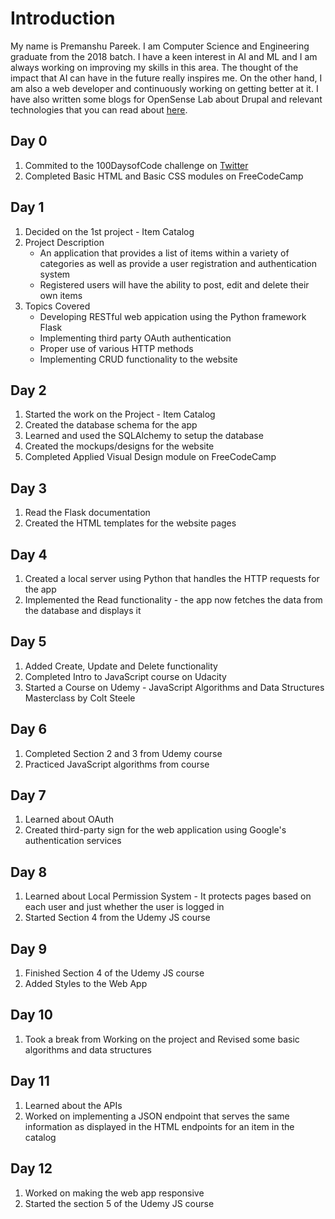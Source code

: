 # Introduction

My name is Premanshu Pareek. I am Computer Science and Engineering graduate from the 2018 batch. I have a keen interest in AI and ML and I am always working on improving my skills in this area. The thought of the impact that AI can have in the future really inspires me. On the other hand, I am also a web developer and continuously working on getting better at it. I have also written some blogs for OpenSense Lab about Drupal and relevant technologies that you can read about [here](https://opensenselabs.com/user/premanshu).

## Day 0
1. Commited to the 100DaysofCode challenge on [Twitter](https://twitter.com/PremanshuPareek/status/1079816413714337793)
2. Completed Basic HTML and Basic CSS modules on FreeCodeCamp

## Day 1
1. Decided on the 1st project - Item Catalog
2. Project Description
      * An application that provides a list of items within a variety of categories as well as provide a user registration and authentication system
      * Registered users will have the ability to post, edit and delete their own items
3. Topics Covered 
      * Developing RESTful web appication using the Python framework Flask
      * Implementing third party OAuth authentication
      * Proper use of various HTTP methods
      * Implementing CRUD functionality to the website
      
## Day 2
1. Started the work on the Project - Item Catalog
2. Created the database schema for the app
3. Learned and used the SQLAlchemy to setup the database
4. Created the mockups/designs for the website
5. Completed Applied Visual Design module on FreeCodeCamp

## Day 3
1. Read the Flask documentation
2. Created the HTML templates for the website pages

## Day 4
1. Created a local server using Python that handles the HTTP requests for the app
2. Implemented the Read functionality - the app now fetches the data from the database and displays it

## Day 5
1. Added Create, Update and Delete functionality
2. Completed Intro to JavaScript course on Udacity
3. Started a Course on Udemy - JavaScript Algorithms and Data Structures Masterclass by Colt Steele

## Day 6
1. Completed Section 2 and 3 from Udemy course
2. Practiced JavaScript algorithms from course

## Day 7
1. Learned about OAuth
2. Created third-party sign for the web application using Google's authentication services

## Day 8
1. Learned about Local Permission System - It protects pages based on each user and just whether the user is logged in
2. Started Section 4 from the Udemy JS course

## Day 9
1. Finished Section 4 of the Udemy JS course
2. Added Styles to the Web App

## Day 10
1. Took a break from Working on the project and Revised some basic algorithms and data structures

## Day 11
1. Learned about the APIs 
2. Worked on implementing a JSON endpoint that serves the same information as displayed in the HTML endpoints for an item in the catalog

## Day 12
1. Worked on making the web app responsive
2. Started the section 5 of the Udemy JS course
